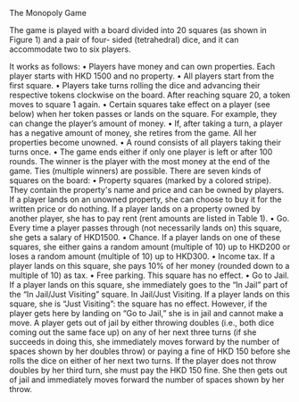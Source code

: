 The Monopoly Game

The game is played with a board divided into 20 squares (as shown in Figure 1) and a pair of four-
sided (tetrahedral) dice, and it can accommodate two to six players.

It works as follows:
• Players have money and can own
properties. Each player starts with HKD
1500 and no property.
• All players start from the first square.
• Players take turns rolling the dice and
advancing their respective tokens clockwise
on the board. After reaching square 20, a
token moves to square 1 again.
• Certain squares take effect on a player (see
below) when her token passes or lands on
the square. For example, they can change
the player’s amount of money.
• If, after taking a turn, a player has a negative
amount of money, she retires from the
game. All her properties become unowned.
• A round consists of all players taking their
turns once.
• The game ends either if only one player is left or
after 100 rounds. The winner is the player with the
most money at the end of the game. Ties (multiple
winners) are possible.
There are seven kinds of squares on the board:
• Property squares (marked by a colored stripe).
They contain the property's name and price and can
be owned by players. If a player lands on an
unowned property, she can choose to buy it for the
written price or do nothing. If a player lands on a
property owned by another player, she has to pay
rent (rent amounts are listed in Table 1).
• Go. Every time a player passes through (not
necessarily lands on) this square, she gets a salary of HKD1500.
• Chance. If a player lands on one of these squares, she either gains a random amount
(multiple of 10) up to HKD200 or loses a random amount (multiple of 10) up to HKD300.
• Income tax. If a player lands on this square, she pays 10% of her money (rounded down
to a multiple of 10) as tax.
• Free parking. This square has no effect.
• Go to Jail. If a player lands on this square, she immediately goes to the “In Jail” part of the
“In Jail/Just Visiting” square.
In Jail/Just Visiting. If a player lands on this square, she is “Just Visiting”: the square has no
effect. However, if the player gets here by landing on “Go to Jail,” she is in jail and cannot make a
move. A player gets out of jail by either throwing doubles (i.e., both dice coming out the same
face up) on any of her next three turns (if she succeeds in doing this, she immediately moves
forward by the number of spaces shown by her doubles throw) or paying a fine of HKD 150
before she rolls the dice on either of her next two turns. If the player does not throw doubles by
her third turn, she must pay the HKD 150 fine. She then gets out of jail and immediately moves
forward the number of spaces shown by her throw.
